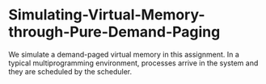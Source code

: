 # Simulating-Virtual-Memory-through-Pure-Demand-Paging
We simulate a demand-paged virtual memory in this assignment. In a typical multiprogramming environment, processes arrive in the system and they are scheduled by the scheduler.
